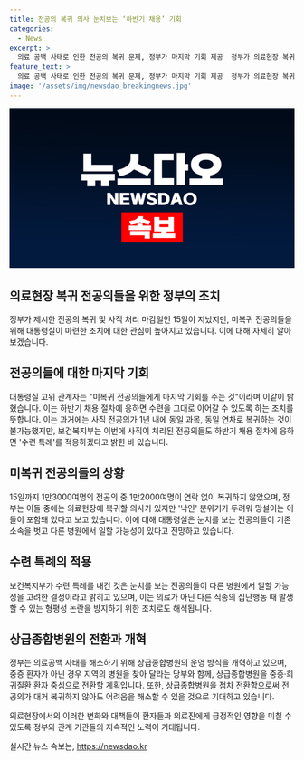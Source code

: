 ```yaml
---
title: 전공의 복귀 의사 눈치보는 ‘하반기 채용’ 기회
categories:
  - News
excerpt: >
  의료 공백 사태로 인한 전공의 복귀 문제, 정부가 마지막 기회 제공  정부가 의료현장 복귀를 원하는 전공의들에게 마지막 기회를 제공한다고 밝혔다. 15일까지 복귀 및 사직 처리를 마무리해야 했지만, 여전히 1만2000여명이 연락 없이 복귀하지 않은 상태다. 정부는 이들을 위해 수련 특례를 적용하겠다고 밝혔으며, 대통령실 관계자는 많은 인원이 응해주길 기대했다. 이를 통해 상급종합병원의 구조도 변화하며 의료현장에 대한 과제를 해결하려는 움직임이 나타났다.
feature_text: >
  의료 공백 사태로 인한 전공의 복귀 문제, 정부가 마지막 기회 제공  정부가 의료현장 복귀를 원하는 전공의들에게 마지막 기회를 제공한다고 밝혔다. 15일까지 복귀 및 사직 처리를 마무리해야 했지만, 여전히 1만2000여명이 연락 없이 복귀하지 않은 상태다. 정부는 이들을 위해 수련 특례를 적용하겠다고 밝혔으며, 대통령실 관계자는 많은 인원이 응해주길 기대했다. 이를 통해 상급종합병원의 구조도 변화하며 의료현장에 대한 과제를 해결하려는 움직임이 나타났다.
image: '/assets/img/newsdao_breakingnews.jpg'
---
```


<p><img src="/assets/img/newsdao_breakingnews.jpg" alt="ranknews 속보" /></p>

<h2>의료현장 복귀 전공의들을 위한 정부의 조치</h2>

<p data-ke-size="size16">정부가 제시한 전공의 복귀 및 사직 처리 마감일인 15일이 지났지만, 미복귀 전공의들을 위해 대통령실이 마련한 조치에 대한 관심이 높아지고 있습니다. 이에 대해 자세히 알아보겠습니다.</p>

<h2>전공의들에 대한 마지막 기회</h2>

<p data-ke-size="size16">대통령실 고위 관계자는 "미복귀 전공의들에게 마지막 기회를 주는 것"이라며 이같이 밝혔습니다. 이는 하반기 채용 절차에 응하면 수련을 그대로 이어갈 수 있도록 하는 조치를 뜻합니다. 이는 과거에는 사직 전공의가 1년 내에 동일 과목, 동일 연차로 복귀하는 것이 불가능했지만, 보건복지부는 이번에 사직이 처리된 전공의들도 하반기 채용 절차에 응하면 '수련 특례'를 적용하겠다고 밝힌 바 있습니다.</p>

<h2>미복귀 전공의들의 상황</h2>

<p data-ke-size="size16">15일까지 1만3000여명의 전공의 중 1만2000여명이 연락 없이 복귀하지 않았으며, 정부는 이들 중에는 의료현장에 복귀할 의사가 있지만 '낙인' 분위기가 두려워 망설이는 이들이 포함돼 있다고 보고 있습니다. 이에 대해 대통령실은 눈치를 보는 전공의들이 기존 소속을 벗고 다른 병원에서 일할 가능성이 있다고 전망하고 있습니다.</p>

<h2>수련 특례의 적용</h2>

<p data-ke-size="size16">보건복지부가 수련 특례를 내건 것은 눈치를 보는 전공의들이 다른 병원에서 일할 가능성을 고려한 결정이라고 밝히고 있으며, 이는 의료가 아닌 다른 직종의 집단행동 때 발생할 수 있는 형평성 논란을 방지하기 위한 조치로도 해석됩니다.</p>

<h2>상급종합병원의 전환과 개혁</h2>

<p data-ke-size="size16">정부는 의료공백 사태를 해소하기 위해 상급종합병원의 운영 방식을 개혁하고 있으며, 중증 환자가 아닌 경우 지역의 병원을 찾아 달라는 당부와 함께, 상급종합병원을 중증·희귀질환 환자 중심으로 전환할 계획입니다. 또한, 상급종합병원을 점차 전환함으로써 전공의가 대거 복귀하지 않아도 어려움을 해소할 수 있을 것으로 기대하고 있습니다.</p>

<p data-ke-size="size16">의료현장에서의 이러한 변화와 대책들이 환자들과 의료진에게 긍정적인 영향을 미칠 수 있도록 정부와 관계 기관들의 지속적인 노력이 기대됩니다.</p>
실시간 뉴스 속보는, <a href="https://newsdao.kr" rel="dofollow">https://newsdao.kr</a>


